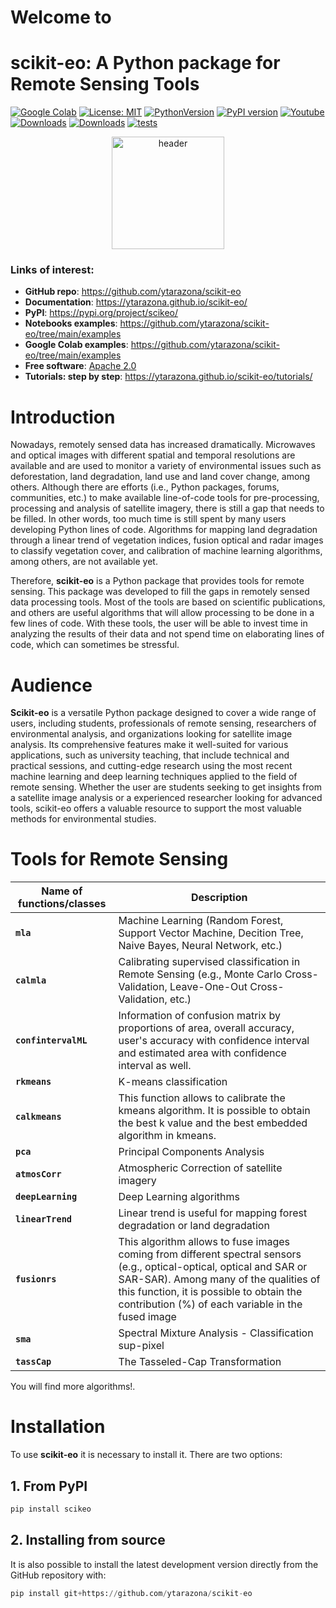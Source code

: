 # Welcome to

# **scikit-eo: A Python package for Remote Sensing Tools**

[![Google Colab](https://colab.research.google.com/assets/colab-badge.svg)]()
[![License: MIT](https://img.shields.io/badge/License-Apache%202.0-blue.svg)](https://opensource.org/licenses/Apache-2.0)
[![PythonVersion]( https://img.shields.io/badge/python-3.5%20%7C%203.6%20%7C%203.7%20%7C%203.8-green)]()
[![PyPI version](https://badge.fury.io/py/scikeo.svg)](https://badge.fury.io/py/scikeo)
[![Youtube](https://img.shields.io/badge/YouTube-Channel-red)]()
[![Downloads](https://pepy.tech/badge/scikeo)](https://pepy.tech/project/scikeo)
[![Downloads](https://raw.githubusercontent.com/ytarazona/scikit-eo/main/docs/images/docs-passing-brightgreen.svg)]()
[![tests](https://github.com/ytarazona/scikit-eo/actions/workflows/tests.yml/badge.svg)](https://github.com/ytarazona/scikit-eo/actions/workflows/tests.yml)

<p align="center">
  <a href="https://github.com/ytarazona/scikit-eo"><img src="https://raw.githubusercontent.com/ytarazona/scikit-eo/main/docs/images/scikit-eo_logo.jpg" alt="header" width = '180'></a>
</p>


### Links of interest:

- **GitHub repo**: <https://github.com/ytarazona/scikit-eo>
- **Documentation**: <https://ytarazona.github.io/scikit-eo/>
- **PyPI**: <https://pypi.org/project/scikeo/>
- **Notebooks examples**: <https://github.com/ytarazona/scikit-eo/tree/main/examples>
- **Google Colab examples**: <https://github.com/ytarazona/scikit-eo/tree/main/examples>
- **Free software**: [Apache 2.0](https://opensource.org/license/apache-2-0/)
- **Tutorials: step by step**: <https://ytarazona.github.io/scikit-eo/tutorials/>

# **Introduction**

Nowadays, remotely sensed data has increased dramatically. Microwaves and optical images with different spatial and temporal resolutions are available and are used to monitor a variety of environmental issues such as deforestation, land degradation, land use and land cover change, among others. Although there are efforts (i.e., Python packages, forums, communities, etc.) to make available line-of-code tools for pre-processing, processing and analysis of satellite imagery, there is still a gap that needs to be filled. In other words, too much time is still spent by many users developing Python lines of code. Algorithms for mapping land degradation through a linear trend of vegetation indices, fusion optical and radar images to classify vegetation cover, and calibration of machine learning algorithms, among others, are not available yet.

Therefore, **scikit-eo** is a Python package that provides tools for remote sensing. This package was developed to fill the gaps in remotely sensed data processing tools. Most of the tools are based on scientific publications, and others are useful algorithms that will allow processing to be done in a few lines of code. With these tools, the user will be able to invest time in analyzing the results of their data and not spend time on elaborating lines of code, which can sometimes be stressful.

# **Audience**

**Scikit-eo** is a versatile Python package designed to cover a wide range of users, including students, professionals of remote sensing, researchers of environmental analysis, and organizations looking for satellite image analysis. Its comprehensive features make it well-suited for various applications, such as university teaching, that include technical and practical sessions, and cutting-edge research using the most recent machine learning and deep learning techniques applied to the field of remote sensing. Whether the user are students seeking to get insights from a satellite image analysis or a experienced researcher looking for advanced tools, scikit-eo offers a valuable resource to support the most valuable methods for environmental studies.

# **Tools for Remote Sensing**

| Name of functions/classes  | Description|
| -------------------| --------------------------------------------------------------------------|
| **`mla`**          | Machine Learning (Random Forest, Support Vector Machine, Decition Tree, Naive Bayes, Neural Network, etc.)                                                          |
| **`calmla`**       | Calibrating supervised classification in Remote Sensing (e.g., Monte Carlo Cross-Validation, Leave-One-Out Cross-Validation, etc.)                   |
| **`confintervalML`**       | Information of confusion matrix by proportions of area, overall accuracy, user's accuracy with confidence interval and estimated area with confidence interval as well.                                    |
| **`rkmeans`**      | K-means classification                                                    |
| **`calkmeans`**    | This function allows to calibrate the kmeans algorithm. It is possible to obtain the best k value and the best embedded algorithm in kmeans.                               |
| **`pca`**          | Principal Components Analysis                                             |
| **`atmosCorr`**    | Atmospheric Correction of satellite imagery                               |
| **`deepLearning`** | Deep Learning algorithms                                                  |
| **`linearTrend`**  | Linear trend is useful for mapping forest degradation or land degradation |
| **`fusionrs`**     | This algorithm allows to fuse images coming from different spectral sensors (e.g., optical-optical, optical and SAR or SAR-SAR). Among many of the qualities of this function, it is possible to obtain the contribution (%) of each variable in the fused image |
| **`sma`**          | Spectral Mixture Analysis - Classification sup-pixel                      |
| **`tassCap`**      | The Tasseled-Cap Transformation                                           |

You will find more algorithms!.

<!-- #region -->
# **Installation**

To use **scikit-eo** it is necessary to install it. There are two options:

## 1. From PyPI

```python
pip install scikeo
```

## 2. Installing from source

It is also possible to install the latest development version directly from the GitHub repository with:

```python
pip install git+https://github.com/ytarazona/scikit-eo
```
<!-- #endregion -->


